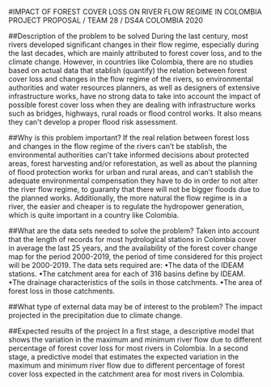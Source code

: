 #IMPACT OF FOREST COVER LOSS ON RIVER FLOW REGIME IN COLOMBIA
PROJECT PROPOSAL / TEAM 28 / DS4A COLOMBIA 2020

##Description of the problem to be solved During the last century, most rivers developed significant changes in their flow regime, especially during the last decades, which are mainly attributed to forest cover loss, and to the climate change. However, in countries like Colombia, there are no studies based on actual data that stablish (quantify) the relation between forest cover loss and changes in the flow regime of the rivers, so environmental authorities and water resources planners, as well as designers of extensive infrastructure works, have no strong data to take into account the impact of possible forest cover loss when they are dealing with infrastructure works such as bridges, highways, rural roads or flood control works. It also means they can't develop a proper flood risk assessment.

##Why is this problem important? If the real relation between forest loss and changes in the flow regime of the rivers can’t be stablish, the environmental authorities can’t take informed decisions about protected areas, forest harvesting and/or reforestation, as well as about the planning of flood protection works for urban and rural areas, and can’t stablish the adequate environmental compensation they have to do in order to not alter the river flow regime, to guaranty that there will not be bigger floods due to the planned works. Additionally, the more natural the flow regime is in a river, the easier and cheaper is to regulate the hydropower generation, which is quite important in a country like Colombia.

##What are the data sets needed to solve the problem? Taken into account that the length of records for most hydrological stations in Colombia cover in average the last 25 years, and the availability of the forest cover change map for the period 2000-2019, the period of time considered for this project will be 2000-2019. The data sets required are:
•The data of the IDEAM stations.
•The catchment area for each of 316 basins define by IDEAM.
•The drainage characteristics of the soils in those catchments.
•The area of forest loss in those catchments.

##What type of external data may be of interest to the problem? The impact projected in the precipitation due to climate change.

##Expected results of the project In a first stage, a descriptive model that shows the variation in the maximum and minimum river flow due to different percentage of forest cover loss for most rivers in Colombia. In a second stage, a predictive model that estimates the expected variation in the maximum and minimum river flow due to different percentage of forest cover loss expected in the catchment area for most rivers in Colombia.
